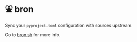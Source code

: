 # ⛲ bron

Sync your `pyproject.toml` configuration with sources upstream.

Go to [bron.sh](https://bron.sh) for more info.
